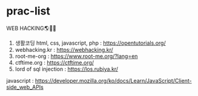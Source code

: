# prac-list

WEB HACKING🌎🏴‍☠️
1. 생활코딩 html, css, javascript, php : https://opentutorials.org/
2. webhacking.kr : https://webhacking.kr/
3. root-me-org : https://www.root-me.org/?lang=en
4. ctftime.org : https://ctftime.org/
5. lord of sql injection : https://los.rubiya.kr/

javascript : https://developer.mozilla.org/ko/docs/Learn/JavaScript/Client-side_web_APIs
